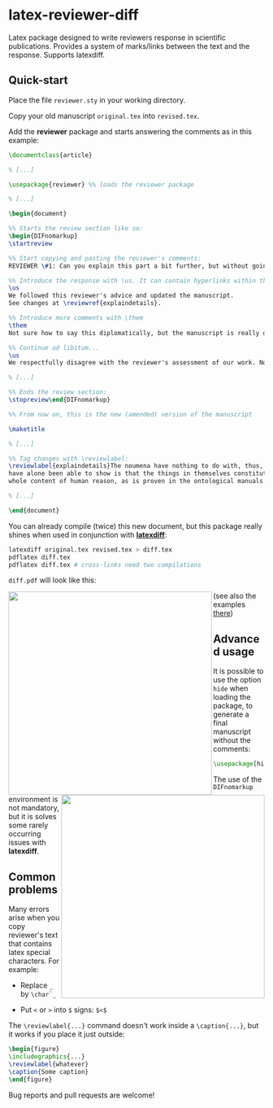 latex-reviewer-diff
===================

Latex package designed to write reviewers response in scientific publications. Provides a system of marks/links between the text and the response. Supports latexdiff.

## Quick-start

Place the file `reviewer.sty` in your working directory.

Copy your old manuscript `original.tex` into `revised.tex`.

Add the **reviewer** package and starts answering the comments as in this example:

```latex
\documentclass{article}

% [...]

\usepackage{reviewer} %% loads the reviewer package

% [...]

\begin{document}

%% Starts the review section like so:
\begin{DIFnomarkup}
\startreview 

%% Start copying and pasting the reviewer's comments:
REVIEWER \#1: Can you explain this part a bit further, but without going into detail.

%% Introduce the response with \us. It can contain hyperlinks within the text with \revieweref
\us
We followed this reviewer's advice and updated the manuscript.
See changes at \reviewref{explaindetails}.

%% Introduce more comments with \them
\them
Not sure how to say this diplomatically, but the manuscript is really dull.

%% Continue ad libitum...
\us
We respectfully disagree with the reviewer's assessment of our work. Nonetheless...

% [...]

%% Ends the review section:
\stopreview\end{DIFnomarkup}

%% From now on, this is the new (amended) version of the manuscript

\maketitle

% [...]

%% Tag changes with \reviewlabel:
\reviewlabel{explaindetails}The noumena have nothing to do with, thus, the Antinomies. What we
have alone been able to show is that the things in themselves constitute the
whole content of human reason, as is proven in the ontological manuals.

% [...]

\end{document}
```

You can already compile (twice) this new document, but this package really shines when used in conjunction with [**latexdiff**](https://www.ctan.org/pkg/latexdiff?lang=en):

```bash
latexdiff original.tex revised.tex > diff.tex
pdflatex diff.tex
pdflatex diff.tex # cross-links need two compilations
```

`diff.pdf` will look like this:

<a href="url"><img src="https://raw.githubusercontent.com/jealie/latex-reviewer-diff/master/examples/diff_1.png" align="left" width="400" ></a>
<a href="url"><img src="https://raw.githubusercontent.com/jealie/latex-reviewer-diff/master/examples/diff_2.png" align="right" width="400" ></a>

(see also the examples [there](https://github.com/jealie/latex-reviewer-diff/tree/master/examples))

## Advanced usage

It is possible to use the option `hide` when loading the package, to generate a final manuscript without the comments:

```latex
\usepackage[hide]{reviewer}
```

The use of the `DIFnomarkup` environment is not mandatory, but it is solves some rarely occurring issues with **latexdiff**.

## Common problems

Many errors arise when you copy reviewer's text that contains latex special characters. For example:

  * Replace `_` by `` \char`_ ``

  * Put `<` or `>` into `$` signs: `$<$`

The `\reviewlabel{...}` command doesn't work inside a `\caption{...}`, but it works if you place it just outside:


```latex
\begin{figure}
\includegraphics{...}
\reviewlabel{whatever}
\caption{Some caption}
\end{figure}
```

Bug reports and pull requests are welcome!
